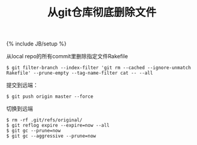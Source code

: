 ﻿---
layout: post
title: "从git仓库彻底删除文件"
tagline: "彻底删除误提交的文件"
description: ""
category: [ dev ]
tags: [git dev]
---
{% include JB/setup %}

从local repo的所有commit里删除指定文件Rakefile

    $ git filter-branch --index-filter 'git rm --cached --ignore-unmatch Rakefile' --prune-empty --tag-name-filter cat -- --all

提交到远端：

    $ git push origin master --force
    
切换到远端

    $ rm -rf .git/refs/original/
    $ git reflog expire --expire=now --all
    $ git gc --prune=now
    $ git gc --aggressive --prune=now
